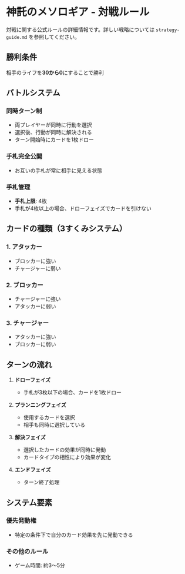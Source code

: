 # 神託のメソロギア - 対戦ルール

対戦に関する公式ルールの詳細情報です。詳しい戦略については `strategy-guide.md` を参照してください。

## 勝利条件

相手のライフを**30から0**にすることで勝利

## バトルシステム

### 同時ターン制
- 両プレイヤーが同時に行動を選択
- 選択後、行動が同時に解決される
- ターン開始時にカードを1枚ドロー

### 手札完全公開
- お互いの手札が常に相手に見える状態

### 手札管理
- **手札上限**: 4枚
- 手札が4枚以上の場合、ドローフェイズでカードを引けない

## カードの種類（3すくみシステム）

### 1. アタッカー
- ブロッカーに強い
- チャージャーに弱い

### 2. ブロッカー
- チャージャーに強い
- アタッカーに弱い

### 3. チャージャー
- アタッカーに強い
- ブロッカーに弱い

## ターンの流れ

1. **ドローフェイズ**
   - 手札が3枚以下の場合、カードを1枚ドロー

2. **プランニングフェイズ**
   - 使用するカードを選択
   - 相手も同時に選択している

3. **解決フェイズ**
   - 選択したカードの効果が同時に発動
   - カードタイプの相性により効果が変化

4. **エンドフェイズ**
   - ターン終了処理

## システム要素

### 優先発動権
- 特定の条件下で自分のカード効果を先に発動できる

### その他のルール
- ゲーム時間: 約3〜5分